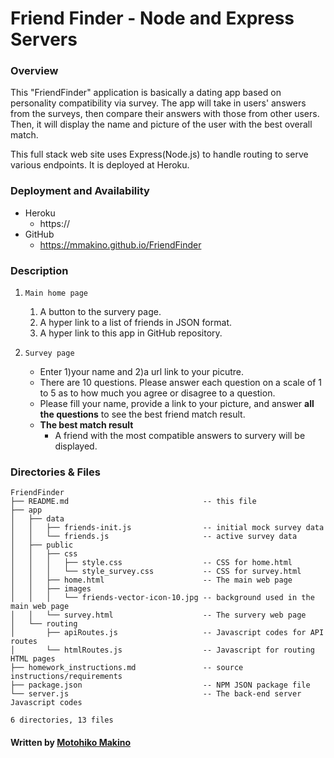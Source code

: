 # Friend Finder - Node and Express Servers

### Overview

This "FriendFinder" application is basically a dating app based on personality compatibility via survey. The app will take in users' answers from the surveys, then compare their answers with those from other users. Then, it will display the name and picture of the user with the best overall match.

This full stack web site uses Express(Node.js) to handle routing to serve various endpoints. It is deployed at Heroku.

### Deployment and Availability

* Heroku
  * https://
* GitHub
  * https://mmakino.github.io/FriendFinder
  
### Description

1. `Main home page`
   1. A button to the survery page. 
   1. A hyper link to a list of friends in JSON format.
   1. A hyper link to this app in GitHub repository.
  
1. `Survey page`
   * Enter 1)your name and 2)a url link to your picutre. 
   * There are 10 questions. Please answer each question on a scale of 1 to 5 as to how much you agree or disagree to a question.
   * Please fill your name, provide a link to your picture, and answer __all the questions__  to see the best friend match result.
   * __The best match result__
      * A friend with the most compatible answers to survery will be displayed.
    
### Directories & Files
```
FriendFinder
├── README.md                              -- this file
├── app
│   ├── data
│   │   ├── friends-init.js                -- initial mock survey data
│   │   └── friends.js                     -- active survey data
│   ├── public
│   │   ├── css
│   │   │   ├── style.css                  -- CSS for home.html
│   │   │   └── style_survey.css           -- CSS for survey.html
│   │   ├── home.html                      -- The main web page
│   │   ├── images
│   │   │   └── friends-vector-icon-10.jpg -- background used in the main web page
│   │   └── survey.html                    -- The survery web page
│   └── routing
│       ├── apiRoutes.js                   -- Javascript codes for API routes
│       └── htmlRoutes.js                  -- Javascript for routing HTML pages
├── homework_instructions.md               -- source instructions/requirements
├── package.json                           -- NPM JSON package file
└── server.js                              -- The back-end server Javascript codes

6 directories, 13 files
```

#### Written by [Motohiko Makino](https://mmakino.github.io/)
